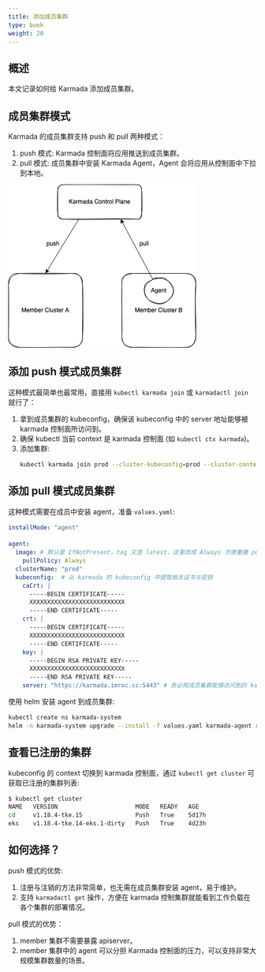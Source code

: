 ```yaml
---
title: 添加成员集群
type: book
weight: 20
---
```


## 概述

本文记录如何给 Karmada 添加成员集群。

## 成员集群模式

Karmada 的成员集群支持 push 和 pull 两种模式：
1. push 模式: Karmada 控制面将应用推送到成员集群。
2. pull 模式: 成员集群中安装 Karmada Agent，Agent 会将应用从控制面中下拉到本地。

![1](1.jpg)

## 添加 push 模式成员集群

这种模式最简单也最常用，直接用 `kubectl karmada join` 或 `karmadactl join` 就行了：
1. 拿到成员集群的 kubeconfig，确保该 kubeconfig 中的 server 地址能够被 karmada 控制面所访问到。
2. 确保 kubectl 当前 context 是 karmada 控制面 (如 `kubectl ctx karmada`)。
3. 添加集群:
   ```bash
   kubectl karmada join prod --cluster-kubeconfig=prod --cluster-context=prod
   ```
## 添加 pull 模式成员集群

这种模式需要在成员中安装 agent，准备 `values.yaml`:

```yaml
installMode: "agent"

agent:
  image: # 默认是 IfNotPresent，tag 又是 latest，这里改成 Always 方便重建 pod 即可升级 karmada 组件
    pullPolicy: Always
  clusterName: "prod"
  kubeconfig:  # 从 karmada 的 kubeconfig 中提取相关证书与密钥
    caCrt: |
      -----BEGIN CERTIFICATE-----
      XXXXXXXXXXXXXXXXXXXXXXXXXXX
      -----END CERTIFICATE-----
    crt: |
      -----BEGIN CERTIFICATE-----
      XXXXXXXXXXXXXXXXXXXXXXXXXXX
      -----END CERTIFICATE-----
    key: |
      -----BEGIN RSA PRIVATE KEY-----
      XXXXXXXXXXXXXXXXXXXXXXXXXXX
      -----END RSA PRIVATE KEY-----
    server: "https://karmada.imroc.cc:5443" # 务必用成员集群能够访问到的 karmada-apiserver 地址
```

使用 helm 安装 agent 到成员集群:

```bash
kubectl create ns karmada-system
helm -n karmada-system upgrade --install -f values.yaml karmada-agent roc/karmada
```

## 查看已注册的集群

kubeconfig 的 context 切换到 karmada 控制面，通过 `kubectl get cluster` 可获取已注册的集群列表:

```bash
$ kubectl get cluster
NAME   VERSION                      MODE   READY   AGE
cd     v1.18.4-tke.15               Push   True    5d17h
eks    v1.18.4-tke.14-eks.1-dirty   Push   True    4d23h
```

## 如何选择？

push 模式的优势:
1. 注册与注销的方法非常简单，也无需在成员集群安装 agent，易于维护。
2. 支持 `karmadactl get` 操作，方便在 karmada 控制集群就能看到工作负载在各个集群的部署情况。

pull 模式的优势：
1. member 集群不需要暴露 apiserver。
2. member 集群中的 agent 可以分担 Karmada 控制面的压力，可以支持非常大规模集群数量的场景。
